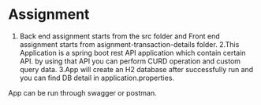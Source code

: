 # Assignment

1. Back end assignment starts from the src folder and Front end assignment starts from asignment-transaction-details folder.
2.This Application is a spring boot rest API application which contain certain API. by using that API you can perform CURD operation and custom query data.
3.App will create an H2 database after successfully run and you can find DB detail in application.properties.

App can be run through swagger or postman.
